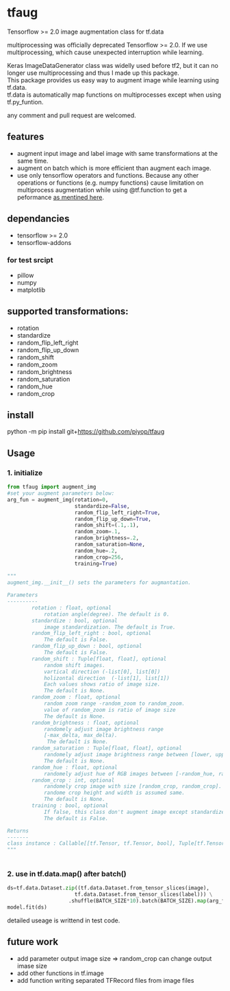 # tfaug
Tensorflow >= 2.0 image augmentation class for tf.data

multiprocessing was officially deprecated Tensorflow >= 2.0. 
If we use multiprocessing, which cause unexpected interruption while learning.

Keras ImageDataGenerator class was widelly used before tf2, but it can no longer use multiprocessing and thus I made up this package.   
This package provides us easy way to augment image while learning using tf.data.   
tf.data is automatically map functions on multiprocesses except when using tf.py_funtion.  

any comment and pull request are welcomed.

## features
 * augment input image and label image with same transformations at the same time.
 * augment on batch which is more efficient than augment each image.
 * use only tensorflow operators and functions. Because any other operations or functions (e.g. numpy functions) cause limitation on multiprocess augmentation while using @tf.function to get a peformance [as mentined here](https://www.tensorflow.org/guide/function).

## dependancies
 * tensorflow >= 2.0
 * tensorflow-addons
### for test srcipt
 * pillow
 * numpy
 * matplotlib

## supported transformations:
 * rotation
 * standardize
 * random_flip_left_right
 * random_flip_up_down
 * random_shift
 * random_zoom
 * random_brightness
 * random_saturation
 * random_hue
 * random_crop

## install
python -m pip install git+https://github.com/piyop/tfaug

## Usage
### 1. initialize
```python  
from tfaug import augment_img 
#set your augment parameters below:
arg_fun = augment_img(rotation=0, 
                      standardize=False,
                      random_flip_left_right=True,
                      random_flip_up_down=True, 
                      random_shift=(.1,.1), 
                      random_zoom=.1,
                      random_brightness=.2,
                      random_saturation=None,
                      random_hue=.2,
                      random_crop=256,
                      training=True) 
                      
"""
augment_img.__init__() sets the parameters for augmantation.

Parameters
----------
        rotation : float, optional
            rotation angle(degree). The default is 0.
        standardize : bool, optional
            image standardization. The default is True.
        random_flip_left_right : bool, optional
            The default is False.
        random_flip_up_down : bool, optional
            The default is False.
        random_shift : Tuple[float, float], optional
            random shift images.
            vartical direction (-list[0], list[0])
            holizontal direction  (-list[1], list[1])
            Each values shows ratio of image size.
            The default is None.
        random_zoom : float, optional
            random zoom range -random_zoom to random_zoom.
            value of random_zoom is ratio of image size
            The default is None.
        random_brightness : float, optional
            randomely adjust image brightness range 
            [-max_delta, max_delta). 
             The default is None.
        random_saturation : Tuple[float, float], optional
            randomely adjust image brightness range between [lower, upper]. 
            The default is None.
        random_hue : float, optional
            randomely adjust hue of RGB images between [-random_hue, random_hue]
        random_crop : int, optional
            randomely crop image with size [random_crop, random_crop]. 
            randome crop height and width is assumed same.
            The default is None.
        training : bool, optional
            If false, this class don't augment image except standardize. 
            The default is False.

Returns
-------
class instance : Callable[[tf.Tensor, tf.Tensor, bool], Tuple[tf.Tensor,tf.Tensor]]
"""                     
 
```

### 2. use in tf.data.map() after batch()
```python 
ds=tf.data.Dataset.zip((tf.data.Dataset.from_tensor_slices(image),
                      tf.data.Dataset.from_tensor_slices(label))) \
                    .shuffle(BATCH_SIZE*10).batch(BATCH_SIZE).map(arg_fun)
model.fit(ds)
```

detailed useage is writtend in test code.


## future work
 * add parameter output image size => random_crop can change output imase size
 * add other functions in tf.image
 * add function writing separated TFRecord files from image files
